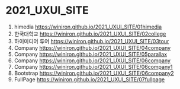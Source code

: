 # 2021_UXUI_SITE
1. himedia https://winiron.github.io/2021_UXUI_SITE/01himedia 
1. 한국대학교 https://winiron.github.io/2021_UXUI_SITE/02college
1. 하이미디어 투어 https://winiron.github.io/2021_UXUI_SITE/03tour
1. Company  https://winiron.github.io/2021_UXUI_SITE/04company
1. Company  https://winiron.github.io/2021_UXUI_SITE/05parallax
1. Company  https://winiron.github.io/2021_UXUI_SITE/06company
1. Company  https://winiron.github.io/2021_UXUI_SITE/06company1
1. Bootstrap https://winiron.github.io/2021_UXUI_SITE/06company2
1. FullPage https://winiron.github.io/2021_UXUI_SITE/07fullpage